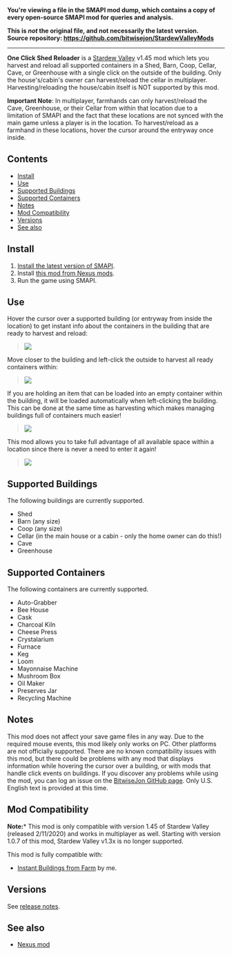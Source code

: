 **You're viewing a file in the SMAPI mod dump, which contains a copy of every open-source SMAPI mod
for queries and analysis.**

**This is _not_ the original file, and not necessarily the latest version.**  
**Source repository: https://github.com/bitwisejon/StardewValleyMods**

----

**One Click Shed Reloader** is a [Stardew Valley](http://stardewvalley.net/) v1.45 mod which lets you harvest and reload
all supported containers in a Shed, Barn, Coop, Cellar, Cave, or Greenhouse with a single click on the outside of the building. Only the
house's/cabin's owner can harvest/reload the cellar in multiplayer. Harvesting/reloading the house/cabin itself is NOT supported by this mod.

**Important Note**: In multiplayer, farmhands can only harvest/reload the Cave, Greenhouse, or their Cellar from within that location
due to a limitation of SMAPI and the fact that these locations are not synced with the main game unless a player is in the location. To
harvest/reload as a farmhand in these locations, hover the cursor around the entryway once inside.

## Contents
* [Install](#install)
* [Use](#use)
* [Supported Buildings](#supported-buildings)
* [Supported Containers](#supported-containers)
* [Notes](#Notes)
* [Mod Compatibility](#mod-compatibility)
* [Versions](#versions)
* [See also](#see-also)

## Install
1. [Install the latest version of SMAPI](https://smapi.io/).
2. Install [this mod from Nexus mods](http://www.nexusmods.com/stardewvalley/mods/2052).
3. Run the game using SMAPI.

## Use
Hover the cursor over a supported building (or entryway from inside the location) to get instant info about the containers in the building that 
are ready to harvest and reload:
> ![](screenshots/building-info.png)

Move closer to the building and left-click the outside to harvest all ready containers within:
> ![](screenshots/harvest-building.png)

If you are holding an item that can be loaded into an empty container within the building, it will be loaded automatically
when left-clicking the building.  This can be done at the same time as harvesting which makes managing buildings full of
containers much easier!
> ![](screenshots/reload-building.png)

This mod allows you to take full advantage of all available space within a location since there is never a need to enter it again!
> ![](screenshots/full-shed.png)

## Supported Buildings
The following buildings are currently supported.
* Shed
* Barn (any size)
* Coop (any size)
* Cellar (in the main house or a cabin - only the home owner can do this!)
* Cave
* Greenhouse

## Supported Containers
The following containers are currently supported. 
* Auto-Grabber
* Bee House
* Cask
* Charcoal Kiln
* Cheese Press
* Crystalarium
* Furnace
* Keg
* Loom
* Mayonnaise Machine
* Mushroom Box
* Oil Maker
* Preserves Jar
* Recycling Machine


## Notes
This mod does not affect your save game files in any way. Due to the required mouse events, this mod likely only works on PC. Other platforms are not officially supported. 
There are no known compatibility issues with this mod, but there could be problems with any mod that displays information while hovering the cursor 
over a building, or with mods that handle click events on buildings. If you discover any problems while using the mod, you can log an issue on 
the [BitwiseJon GitHub page](https://github.com/bitwisejon/StardewValleyMods/issues). Only U.S. English text is provided at this time.

## Mod Compatibility
**Note:*** This mod is only compatible with version 1.45 of Stardew Valley (released 2/11/2020) and works in multiplayer as well. Starting with version 1.0.7 of this mod, Stardew Valley v1.3x is no longer supported. 

This mod is fully compatible with:
* [Instant Buildings from Farm](http://www.nexusmods.com/stardewvalley/mods/2070) by me.

## Versions
See [release notes](release-notes.md).

## See also
* [Nexus mod](http://www.nexusmods.com/stardewvalley/mods/2052)
